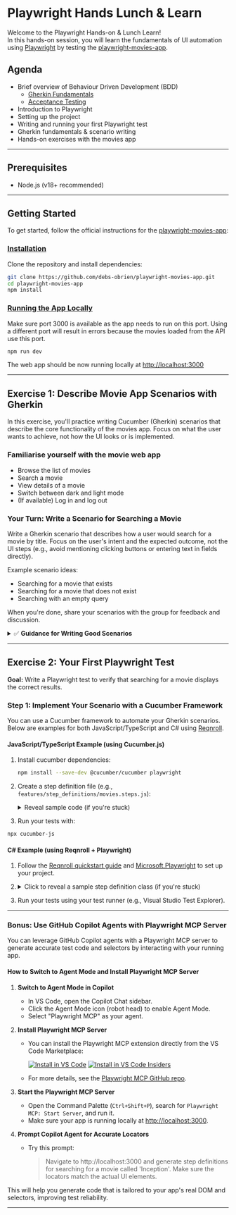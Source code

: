 # Playwright Hands Lunch & Learn

Welcome to the Playwright Hands-on & Lunch Learn!  
In this hands-on session, you will learn the fundamentals of UI automation using [Playwright](https://playwright.dev/) by testing the [playwright-movies-app](https://github.com/debs-obrien/playwright-movies-app).

## Agenda

- Brief overview of Behaviour Driven Development (BDD)
  - [Gherkin Fundamentals](https://cucumber.io/docs/gherkin/reference/)
  - [Acceptance Testing](https://www.agilealliance.org/glossary/acceptance/)
- Introduction to Playwright
- Setting up the project
- Writing and running your first Playwright test
- Gherkin fundamentals & scenario writing
- Hands-on exercises with the movies app

---

## Prerequisites

- Node.js (v18+ recommended)

---

## Getting Started

To get started, follow the official instructions for the [playwright-movies-app](https://github.com/debs-obrien/playwright-movies-app):

### [Installation](https://github.com/debs-obrien/playwright-movies-app?tab=readme-ov-file#installation)

Clone the repository and install dependencies:

```bash
git clone https://github.com/debs-obrien/playwright-movies-app.git
cd playwright-movies-app
npm install
```

### [Running the App Locally](https://github.com/debs-obrien/playwright-movies-app?tab=readme-ov-file#running-the-app-locally)

Make sure port 3000 is available as the app needs to run on this port. Using a different port will result in errors because the movies loaded from the API use this port.

```bash
npm run dev
```

The web app should be now running locally at [http://localhost:3000](http://localhost:3000)

---

## Exercise 1: Describe Movie App Scenarios with Gherkin

In this exercise, you'll practice writing Cucumber (Gherkin) scenarios that describe the core functionality of the movies app. Focus on what the user wants to achieve, not how the UI looks or is implemented.

### Familiarise yourself with the movie web app
- Browse the list of movies
- Search a movie
- View details of a movie
- Switch between dark and light mode
- (If available) Log in and log out

### Your Turn: Write a Scenario for Searching a Movie

Write a Gherkin scenario that describes how a user would search for a movie by title. Focus on the user's intent and the expected outcome, not the UI steps (e.g., avoid mentioning clicking buttons or entering text in fields directly).

Example scenario ideas:
  - Searching for a movie that exists
  - Searching for a movie that does not exist
  - Searching with an empty query

When you're done, share your scenarios with the group for feedback and discussion.

<details>
<summary>✅ <strong>Guidance for Writing Good Scenarios</strong></summary>

- Use the structure: <code>Given</code> (initial context), <code>When</code> (action), <code>Then</code> (expected outcome)
- Keep steps high-level and focused on behavior, not UI details
- Make scenarios readable and meaningful to both technical and non-technical team members

❌ <strong>Additionally</strong>
- Avoid steps like "click the search button"; instead, use "the user searches for a movie by title"
- Use clear and concise language
- Each scenario should describe a single behavior or outcome

</details>


---

## Exercise 2: Your First Playwright Test

**Goal:** Write a Playwright test to verify that searching for a movie displays the correct results.

### Step 1: Implement Your Scenario with a Cucumber Framework

You can use a Cucumber framework to automate your Gherkin scenarios. Below are examples for both JavaScript/TypeScript and C# using [Reqnroll](https://docs.reqnroll.net/latest/quickstart/index.html).

#### JavaScript/TypeScript Example (using Cucumber.js)

1. Install cucumber dependencies:
   ```bash
   npm install --save-dev @cucumber/cucumber playwright
   ```

2.  Create a step definition file (e.g., <code>features/step_definitions/movies.steps.js</code>):
    <details>
      <summary>Reveal sample code (if you're stuck)</summary>

      ```js
      const { Given, When, Then } = require('@cucumber/cucumber');
      const { chromium } = require('playwright');

      let browser, page;

      Given('the movies app is running', async function () {
        browser = await chromium.launch();
        page = await browser.newPage();
      });

      When('the user searches for {string}', async function (title) {
        await page.goto('http://localhost:3000');
        await page.fill("input[placeholder='Search movies']", title); // Adjust selector as needed
        await page.press("input[placeholder='Search movies']", 'Enter');
      });

      Then('the user should see results related to {string}', async function (title) {
        await page.waitForSelector('.movie-list');
        const results = await page.$$(".movie-card:has-text('" + title + "')");
        if (results.length === 0) throw new Error('No results found for ' + title);
        await browser.close();
      });
      ```
    
  </details>
  
  3. Run your tests with:
   ```bash
   npx cucumber-js
   ```

#### C# Example (using Reqnroll + Playwright)

1. Follow the [Reqnroll quickstart guide](https://docs.reqnroll.net/latest/quickstart/index.html) and [Microsoft.Playwright](https://playwright.dev/dotnet/) to set up your project.
2. <details>
   <summary>Click to reveal a sample step definition class (if you're stuck)</summary>
   <p>
   Example step definitions:
   </p>

   ```csharp
   using Reqnroll;
   using Microsoft.Playwright;
   using System.Threading.Tasks;

   [Binding]
   public class MovieSearchSteps
   {
       private IPage page;
       private IBrowser browser;

       [Given(@"the movies app is running")]
       public async Task GivenTheMoviesAppIsRunning()
       {
           var playwright = await Playwright.CreateAsync();
           browser = await playwright.Chromium.LaunchAsync(new BrowserTypeLaunchOptions { Headless = true });
           page = await browser.NewPageAsync();
       }

       [When(@"the user searches for "(.*)"")]
       public async Task WhenTheUserSearchesFor(string title)
       {
           await page.GotoAsync("http://localhost:3000");
           await page.FillAsync("input[placeholder='Search movies']", title); // Adjust selector as needed
           await page.PressAsync("input[placeholder='Search movies']", "Enter");
       }

       [Then(@"the user should see results related to "(.*)"")]
       public async Task ThenTheUserShouldSeeResultsRelatedTo(string title)
       {
           var results = await page.Locator($".movie-card:has-text('{title}')").CountAsync();
           if (results == 0) throw new Exception($"No results found for {title}");
           await browser.CloseAsync();
       }
   }
   ```
   </details>
3. Run your tests using your test runner (e.g., Visual Studio Test Explorer).

---

### Bonus: Use GitHub Copilot Agents with Playwright MCP Server

You can leverage GitHub Copilot agents with a Playwright MCP server to generate accurate test code and selectors by interacting with your running app.

#### How to Switch to Agent Mode and Install Playwright MCP Server

1. **Switch to Agent Mode in Copilot**
   - In VS Code, open the Copilot Chat sidebar.
   - Click the Agent Mode icon (robot head) to enable Agent Mode.
   - Select "Playwright MCP" as your agent.

2. **Install Playwright MCP Server**
   - You can install the Playwright MCP extension directly from the VS Code Marketplace:

     [![Install in VS Code](https://img.shields.io/badge/Install%20in-VS%20Code-blue?logo=visualstudiocode)](vscode:extension/microsoft.playwright-mcp)
     [![Install in VS Code Insiders](https://img.shields.io/badge/Install%20in-VS%20Code%20Insiders-green?logo=visualstudiocode)](vscode-insiders:extension/microsoft.playwright-mcp)

   - For more details, see the [Playwright MCP GitHub repo](https://github.com/microsoft/playwright-mcp).

3. **Start the Playwright MCP Server**
   - Open the Command Palette (`Ctrl+Shift+P`), search for `Playwright MCP: Start Server`, and run it.
   - Make sure your app is running locally at [http://localhost:3000](http://localhost:3000).

4. **Prompt Copilot Agent for Accurate Locators**
   - Try this prompt:

     > Navigate to http://localhost:3000 and generate step definitions for searching for a movie called 'Inception'. Make sure the locators match the actual UI elements.

This will help you generate code that is tailored to your app's real DOM and selectors, improving test reliability.

---
